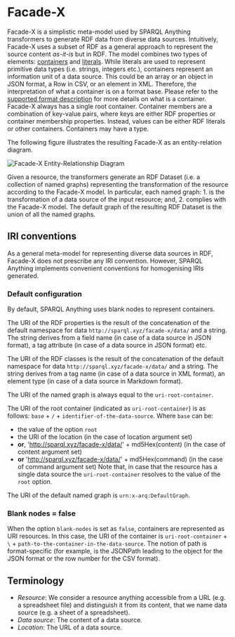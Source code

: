 # Facade-X

Facade-X is a simplistic meta-model used by SPARQL Anything transformers to generate RDF data from diverse data sources.
Intuitively, Facade-X uses a subset of RDF as a general approach to represent the source content *as-it-is* but in RDF.
The model combines two types of elements: [containers](https://www.w3.org/TR/rdf11-schema/#ch_containervocab) and [literals](https://www.w3.org/TR/rdf11-schema/#ch_literal).
While literals are used to represent primitive data types (i.e. strings, integers etc.), containers represent an information unit of a data source.
This could be an array or an object in JSON format, a Row in CSV, or an element in XML.
Therefore, the interpretation of what a container is on a format base.
Please refer to the [supported format description](README.md#supported-formats) for more details on what is a container.
Facade-X always has a single root container.
Container members are a combination of key-value pairs, where keys are either RDF properties or container membership
properties.
Instead, values can be either RDF literals or other containers.
Containers may have a type.

The following figure illustrates the resulting Facade-X as an entity-relation diagram.

![Facade-X Entity-Relationship Diagram](facade-x-ER.jpg)

Given a resource, the transformers generate an RDF Dataset (i.e. a collection of named graphs) representing the transformation of the resource according to the Facade-X model.
In particular, each named graph: 1. is the transformation of a data source of the input resource; and, 2. complies with the Facade-X model.
The default graph of the resulting RDF Dataset is the union of all the named graphs.

## IRI conventions

As a general meta-model for representing diverse data sources in RDF, Facade-X does not prescribe any IRI convention.
However, SPARQL Anything implements convenient conventions for homogenising IRIs generated. 

### Default configuration

By default, SPARQL Anything uses blank nodes to represent containers.

The URI of the RDF properties is the result of the concatenation of the default namespace for data ``http://sparql.xyz/facade-x/data/`` and a string.
The string derives from a field name (in case of a data source in JSON format), a tag attribute (in case of a data source in JSON format) etc.

The URI of the RDF classes is the result of the concatenation of the default namespace for data ``http://sparql.xyz/facade-x/data/`` and a string.
The string derives from a tag name (in case of a data source in XML format), an element type (in case of a data source in Markdown format).

The URI of the named graph is always equal to the `uri-root-container`.

The URI of the root container (indicated as `uri-root-container`) is as follows: `base` + `/` + `identifier-of-the-data-source`.
Where `base` can be:
- the value of the option `root`
- the URI of the location  (in the case of location argument  set) 
- **or**,  'http://sparql.xyz/facade-x/data/' + md5Hex(content) (in the case of content argument set)
- **or** 'http://sparql.xyz/facade-x/data/' + md5Hex(command) (in the case of command argument set)
Note that, in case that the resource has a single data source the `uri-root-container` resolves to the value of the `root` option.

The URI of the default named graph is ``urn:x-arq:DefaultGraph``.

### Blank nodes = false

When the option `blank-nodes` is set as `false`, containers are represented as URI resources.
In this case, the URI of the container is `uri-root-container` + `\` + `path-to-the-container-in-the-data-source`.
The notion of path is format-specific (for example, is the JSONPath leading to the object for the JSON format or the row number for the CSV format).

## Terminology
- *Resource*: We consider a resource anything accessible from a URL (e.g. a spreadsheet file) and distinguish it from its content, that we name data source (e.g. a sheet of a spreadsheet).
- *Data source*: The content of a data source.
- *Location*: The URL of a data source.



